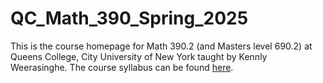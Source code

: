 # QC_Math_390_Spring_2025
This is the course homepage for Math 390.2 (and Masters level 690.2) at Queens College, City University of New York taught by Kennly Weerasinghe. The course syllabus can be found [here](). 
